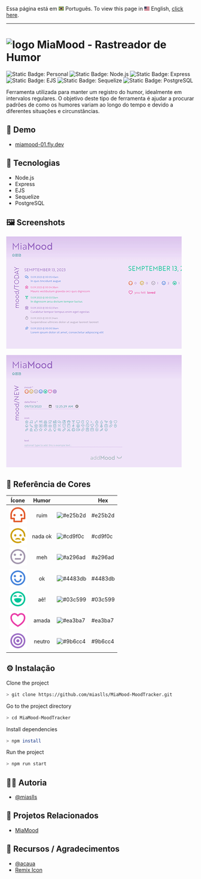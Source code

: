 Essa página está em <img src="assets/img/flag-pt-br.png" width="14" alt="Português" /> Português.
To view this page in <img src="assets/img/flag-en.png" width="14" alt="English" /> English, [click here](./README.md).

---

# <img src="public/IMG/logo.png" alt="logo" width="22px" /> MiaMood - Rastreador de Humor

![Static Badge: Personal](https://img.shields.io/badge/personal-mediumpurple)
![Static Badge: Node.js](https://img.shields.io/badge/Node.js-5a5a5a?logo=nodedotjs)
![Static Badge: Express](https://img.shields.io/badge/Express-5a5a5a?logo=express)
![Static Badge: EJS](https://img.shields.io/badge/EJS-5a5a5a)
![Static Badge: Sequelize](https://img.shields.io/badge/Sequelize-5a5a5a?logo=sequelize)
![Static Badge: PostgreSQL](https://img.shields.io/badge/PostgreSQL-5a5a5a?logo=postgresql)

Ferramenta utilizada para manter um registro do humor, idealmente em intervalos regulares. O objetivo deste tipo de ferramenta é ajudar a procurar padrões de como os humores variam ao longo do tempo e devido a diferentes situações e circunstâncias.

## 🔗 Demo

- [miamood-01.fly.dev](https://miamood-01.fly.dev/)

## 🧮 Tecnologias

- Node.js
- Express
- EJS
- Sequelize
- PostgreSQL

## 🖼️ Screenshots

[<img src="assets/img/thumb-01.png" alt="MiaMood App Screenshot">](assets/img/screenshot-01.png)

[<img src="assets/img/thumb-02.png" alt="MiaMood App Screenshot">](assets/img/screenshot-02.png)

## 🍭 Referência de Cores

|                           Ícone                            |  Humor  |                                                     | Hex     |
| :--------------------------------------------------------: | :-----: | --------------------------------------------------- | ------- |
|         ![skull icon](assets/icon/skull-line.svg)          |  ruim   | ![#e25b2d](https://dummyimage.com/10/e25b2d&text=+) | #e25b2d |
|      ![crying icon](assets/icon/emotion-sad-line.svg)      | nada ok | ![#cd9f0c](https://dummyimage.com/10/cd9f0c&text=+) | #cd9f0c |
| ![no expression icon](assets/icon/emotion-normal-line.svg) |   meh   | ![#a296ad](https://dummyimage.com/10/a296ad&text=+) | #a296ad |
|     ![happy icon](assets/icon/emotion-happy-line.svg)      |   ok    | ![#4483db](https://dummyimage.com/10/4483db&text=+) | #4483db |
|    ![laughing icon](assets/icon/emotion-laugh-line.svg)    |   aê!   | ![#03c599](https://dummyimage.com/10/ff0000&text=+) | #03c599 |
|        ![heart icon](assets/icon/heart-3-line.svg)         |  amada  | ![#ea3ba7](https://dummyimage.com/10/ea3ba7&text=+) | #ea3ba7 |
|       ![circles icon](assets/icon/focus-2-line.svg)        | neutro  | ![#9b6cc4](https://dummyimage.com/10/9b6cc4&text=+) | #9b6cc4 |

## ⚙️ Instalação

Clone the project

```bash
> git clone https://github.com/miaslls/MiaMood-MoodTracker.git
```

Go to the project directory

```bash
> cd MiaMood-MoodTracker
```

Install dependencies

```bash
> npm install
```

Run the project

```bash
> npm run start
```

## 👩‍💻 Autoria

- [@miaslls](https://www.github.com/miaslls)

## 📑 Projetos Relacionados

- [MiaMood](https://github.com/miaslls/MiaMood)

## 🫶 Recursos / Agradecimentos

- [@acaua](https://www.github.com/acaua)
- [Remix Icon](https://remixicon.com/)

